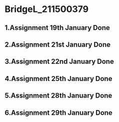 ﻿# BridgeL_211500379
 
## 1.Assignment 19th January Done

## 2.Assignment 21st January Done

## 3.Assignment 22nd January Done

## 4.Assignment 25th January Done

## 5.Assignment 28th January Done

## 6.Assignment 29th January Done

